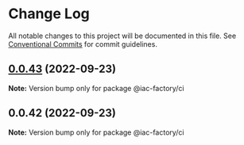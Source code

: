 # Change Log

All notable changes to this project will be documented in this file.
See [Conventional Commits](https://conventionalcommits.org) for commit guidelines.

## [0.0.43](https://github.com/iac-factory/aws-node-s3-utilities/compare/v0.0.42...v0.0.43) (2022-09-23)

**Note:** Version bump only for package @iac-factory/ci





## 0.0.42 (2022-09-23)

**Note:** Version bump only for package @iac-factory/ci
